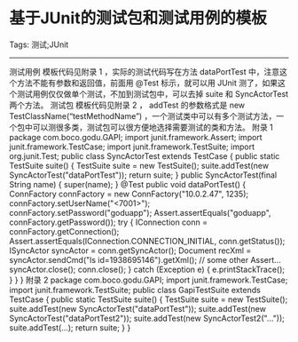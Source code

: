 # 基于JUnit的测试包和测试用例的模板
Tags: 测试;JUnit

------

测试用例 
 模板代码见附录 1 ，实际的测试代码写在方法 dataPortTest 中，注意这个方法不能有参数和返回值，前面用 @Test 标示，就可以用 JUnit 测了，如果这个测试用例仅仅做单个测试，不加到测试包中，可以去掉 suite 和 SyncActorTest 两个方法。 
 测试包 
 模板代码见附录 2 ， addTest 的参数格式是 new TestClassName(“testMethodName”) ，一个测试类中可以有多个测试方法，一个包中可以测很多类，测试包可以很方便地选择需要测试的类和方法。 
 附录 1 
 package com.boco.godu.GAPI; 
 import junit.framework.Assert; 
import junit.framework.TestCase; 
import junit.framework.TestSuite; 
import org.junit.Test; 
 public class SyncActorTest extends TestCase { 
 public static TestSuite suite() { 
 TestSuite suite = new TestSuite(); 
 suite.addTest(new SyncActorTest("dataPortTest")); 
 return suite; 
 } 
 public SyncActorTest(final String name) { 
 super(name); 
 } 
 @Test 
 public void dataPortTest() { 
 ConnFactory connFactory = new ConnFactory("10.0.2.47", 1235); 
 connFactory.setUserName("<aa><7001><administrator><autocmd>"); 
 connFactory.setPassword("goduapp"); 
 Assert.assertEquals("goduapp", connFactory.getPassword()); 
 try { 
 IConnection conn = connFactory.getConnection(); 
 Assert.assertEquals(IConnection.CONNECTION_INITIAL, conn.getStatus()); 
 ISyncActor syncActor = conn.getSyncActor(); 
 Document recXml = syncActor.sendCmd("ls id=1938695146").getXml(); 
 // some other Assert... 
 syncActor.close(); 
 conn.close(); 
 } catch (Exception e) { 
 e.printStackTrace(); 
 } 
 } 
} 
 附录 2 
 package com.boco.godu.GAPI; 
 import junit.framework.TestCase; 
import junit.framework.TestSuite; 
 public class GapiTestSuite extends TestCase { 
 public static TestSuite suite() { 
 TestSuite suite = new TestSuite(); 
 suite.addTest(new SyncActorTest("dataPortTest")); 
 suite.addTest(new SyncActorTest("dataPortTest2")); 
 suite.addTest(new SyncActorTest2("...")); 
 suite.addTest(...); 
 return suite; 
 } 
}